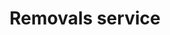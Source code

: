 ---
title: "Removals service"
alt: "Efficient, reliable removal services for your home or business, big or small"
description: "Efficient, reliable removal services for your home or business, big or small"
category: "tradespeople"
subcategory: "removals"
image: "/tradespeople/removals/removals.png"
ogImage: "/tradespeople/removals/removals.png"
colour: "blue"
pathtxt: "Removals"
published: true
---